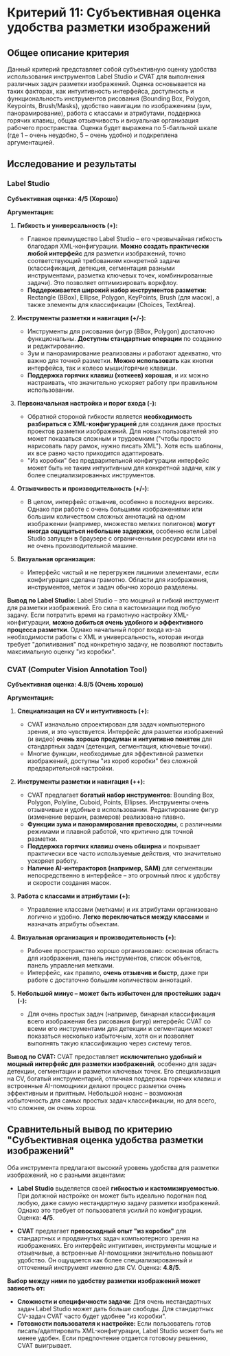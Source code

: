 # Критерий 11: Субъективная оценка удобства разметки изображений

## Общее описание критерия

Данный критерий представляет собой субъективную оценку удобства использования инструментов Label Studio и CVAT для выполнения различных задач разметки изображений. Оценка основывается на таких факторах, как интуитивность интерфейса, доступность и функциональность инструментов рисования (Bounding Box, Polygon, Keypoints, Brush/Masks), удобство навигации по изображениям (зум, панорамирование), работа с классами и атрибутами, поддержка горячих клавиш, общая отзывчивость и визуальная организация рабочего пространства. Оценка будет выражена по 5-балльной шкале (где 1 – очень неудобно, 5 – очень удобно) и подкреплена аргументацией.

## Исследование и результаты

### Label Studio

**Субъективная оценка: 4/5 (Хорошо)**

**Аргументация:**

1.  **Гибкость и универсальность (+):**
    *   Главное преимущество Label Studio – его чрезвычайная гибкость благодаря XML-конфигурации. **Можно создать практически любой интерфейс** для разметки изображений, точно соответствующий требованиям конкретной задачи (классификация, детекция, сегментация разными инструментами, разметка ключевых точек, комбинированные задачи). Это позволяет оптимизировать воркфлоу.
    *   **Поддерживается широкий набор инструментов разметки:** Rectangle (BBox), Ellipse, Polygon, KeyPoints, Brush (для масок), а также элементы для классификации (Choices, TextArea).

2.  **Инструменты разметки и навигация (+/-):**
    *   Инструменты для рисования фигур (BBox, Polygon) достаточно функциональны. **Доступны стандартные операции** по созданию и редактированию.
    *   Зум и панорамирование реализованы и работают адекватно, что важно для точной разметки. **Можно использовать** как кнопки интерфейса, так и колесо мыши/горячие клавиши.
    *   **Поддержка горячих клавиш (хоткеев) хорошая**, и их можно настраивать, что значительно ускоряет работу при правильном использовании.

3.  **Первоначальная настройка и порог входа (-):**
    *   Обратной стороной гибкости является **необходимость разбираться с XML-конфигурацией** для создания даже простых проектов разметки изображений. Для новых пользователей это может показаться сложным и трудоемким ("чтобы просто нарисовать пару рамок, нужно писать XML"). Хотя есть шаблоны, их все равно часто приходится адаптировать.
    *   "Из коробки" без предварительной конфигурации интерфейс может быть не таким интуитивным для конкретной задачи, как у более специализированных инструментов.

4.  **Отзывчивость и производительность (+/-):**
    *   В целом, интерфейс отзывчив, особенно в последних версиях. Однако при работе с очень большими изображениями или большим количеством сложных аннотаций на одном изображении (например, множество мелких полигонов) **могут иногда ощущаться небольшие задержки**, особенно если Label Studio запущен в браузере с ограниченными ресурсами или на не очень производительной машине.

5.  **Визуальная организация:**
    *   Интерфейс чистый и не перегружен лишними элементами, если конфигурация сделана грамотно. Области для изображения, инструментов, меток и задач обычно хорошо разделены.

**Вывод по Label Studio:**
Label Studio – это мощный и гибкий инструмент для разметки изображений. Его сила в кастомизации под любую задачу. Если потратить время на грамотную настройку XML-конфигурации, **можно добиться очень удобного и эффективного процесса разметки**. Однако начальный порог входа из-за необходимости работы с XML и универсальность, которая иногда требует "допиливания" под конкретную задачу, не позволяют поставить максимальную оценку "из коробки".

### CVAT (Computer Vision Annotation Tool)

**Субъективная оценка: 4.8/5 (Очень хорошо)**

**Аргументация:**

1.  **Специализация на CV и интуитивность (+):**
    *   CVAT изначально спроектирован для задач компьютерного зрения, и это чувствуется. Интерфейс для разметки изображений (и видео) **очень хорошо продуман и интуитивно понятен** для стандартных задач (детекция, сегментация, ключевые точки).
    *   Многие функции, необходимые для эффективной разметки изображений, доступны "из короб
        коробки" без сложной предварительной настройки.

2.  **Инструменты разметки и навигация (++):**
    *   CVAT предлагает **богатый набор инструментов**: Bounding Box, Polygon, Polyline, Cuboid, Points, Ellipses. Инструменты очень отзывчивые и удобные в использовании. Редактирование фигур (изменение вершин, размеров) реализовано плавно.
    *   **Функции зума и панорамирования превосходны**, с различными режимами и плавной работой, что критично для точной разметки.
    *   **Поддержка горячих клавиш очень обширна** и покрывает практически все часто используемые действия, что значительно ускоряет работу.
    *   **Наличие AI-интеракторов (например, SAM)** для сегментации непосредственно в интерфейсе – это огромный плюс к удобству и скорости создания масок.

3.  **Работа с классами и атрибутами (+):**
    *   Управление классами (метками) и их атрибутами организовано логично и удобно. **Легко переключаться между классами** и назначать атрибуты объектам.

4.  **Визуальная организация и производительность (+):**
    *   Рабочее пространство хорошо организовано: основная область для изображения, панель инструментов, список объектов, панель управления метками.
    *   Интерфейс, как правило, **очень отзывчив и быстр**, даже при работе с достаточно большим количеством аннотаций.

5.  **Небольшой минус – может быть избыточен для простейших задач (-):**
    *   Для очень простых задач (например, бинарная классификация всего изображения без рисования фигур) интерфейс CVAT со всеми его инструментами для детекции и сегментации может показаться несколько избыточным, хотя он и позволяет выполнять такую классификацию через систему тегов.

**Вывод по CVAT:**
CVAT предоставляет **исключительно удобный и мощный интерфейс для разметки изображений**, особенно для задач детекции, сегментации и разметки ключевых точек. Его специализация на CV, богатый инструментарий, отличная поддержка горячих клавиш и встроенные AI-помощники делают процесс разметки очень эффективным и приятным. Небольшой нюанс – возможная избыточность для самых простых задач классификации, но для всего, что сложнее, он очень хорош.

## Сравнительный вывод по критерию "Субъективная оценка удобства разметки изображений"

Оба инструмента предлагают высокий уровень удобства для разметки изображений, но с разными акцентами:

*   **Label Studio** выделяется своей **гибкостью и кастомизируемостью**. При должной настройке он может быть идеально подогнан под любую, даже самую нестандартную задачу разметки изображений. Однако это требует от пользователя усилий по конфигурации. Оценка: **4/5**.

*   **CVAT** предлагает **превосходный опыт "из коробки"** для стандартных и продвинутых задач компьютерного зрения на изображениях. Его интерфейс интуитивен, инструменты мощные и отзывчивые, а встроенные AI-помощники значительно повышают удобство. Он ощущается как более специализированный и отточенный инструмент именно для CV. Оценка: **4.8/5**.

**Выбор между ними по удобству разметки изображений может зависеть от:**
*   **Сложности и специфичности задачи:** Для очень нестандартных задач Label Studio может дать больше свободы. Для стандартных CV-задач CVAT часто будет удобнее "из коробки".
*   **Готовности пользователя к настройке:** Если пользователь готов писать/адаптировать XML-конфигурации, Label Studio может быть не менее удобен. Если предпочтение отдается готовому решению, CVAT выигрывает.
